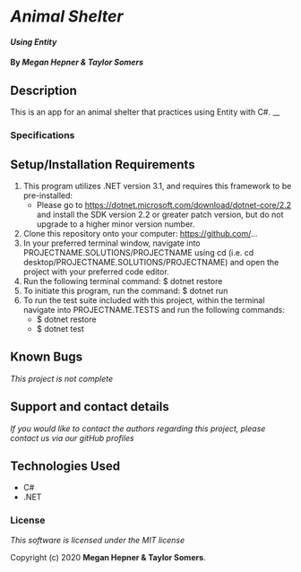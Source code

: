 # _Animal Shelter_

#### _Using Entity_

#### By _**Megan Hepner & Taylor Somers**_

## Description
This is an app for an animal shelter that practices using Entity with C#.
__

### Specifications


## Setup/Installation Requirements

1. This program utilizes .NET version 3.1, and requires this framework to be pre-installed:
    * Please go to https://dotnet.microsoft.com/download/dotnet-core/2.2 and install the SDK   version 2.2 or greater patch version, but do not upgrade to a higher minor version number.
2. Clone this repository onto your computer: https://github.com/...
3. In your preferred terminal window, navigate into PROJECTNAME.SOLUTIONS/PROJECTNAME using cd (i.e. cd desktop/PROJECTNAME.SOLUTIONS/PROJECTNAME) and open the project with your preferred code editor.
4. Run the following terminal command: $ dotnet restore
5. To initiate this program, run the command: $ dotnet run
6. To run the test suite included with this project, within the terminal navigate into PROJECTNAME.TESTS and run the following commands:
    * $ dotnet restore
    * $ dotnet test


## Known Bugs

_This project is not complete_

## Support and contact details

_If you would like to contact the authors regarding this project, please contact us via our gitHub profiles_

## Technologies Used

- C#
- .NET

### License

_This software is licensed under the MIT license_

Copyright (c) 2020 **Megan Hepner & Taylor Somers**.